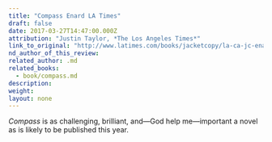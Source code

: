 ```yaml
---
title: "Compass Enard LA Times"
draft: false
date: 2017-03-27T14:47:00.000Z
attribution: "Justin Taylor, *The Los Angeles Times*"
link_to_original: "http://www.latimes.com/books/jacketcopy/la-ca-jc-enard-compass-20170324-story.html"
nd_author_of_this_review:
related_author: .md
related_books:
  - book/compass.md
description:
weight:
layout: none
---
```

*Compass* is as challenging, brilliant, and—God help me—important a novel as is likely to be published this year.

